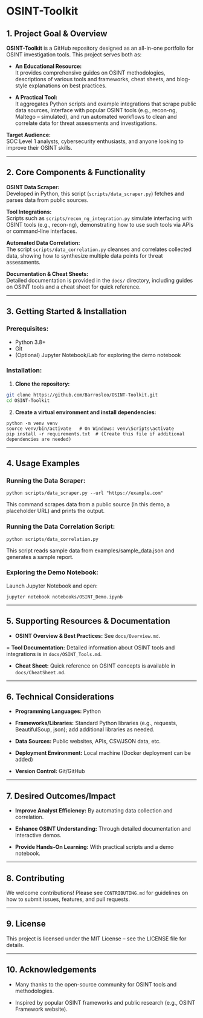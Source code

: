 # OSINT-Toolkit

## 1. Project Goal & Overview

**OSINT-Toolkit** is a GitHub repository designed as an all-in-one portfolio for OSINT investigation tools. This project serves both as:

- **An Educational Resource:**  
  It provides comprehensive guides on OSINT methodologies, descriptions of various tools and frameworks, cheat sheets, and blog-style explanations on best practices.
  
- **A Practical Tool:**  
  It aggregates Python scripts and example integrations that scrape public data sources, interface with popular OSINT tools (e.g., recon-ng, Maltego – simulated), and run automated workflows to clean and correlate data for threat assessments and investigations.

**Target Audience:**  
SOC Level 1 analysts, cybersecurity enthusiasts, and anyone looking to improve their OSINT skills.

---

## 2. Core Components & Functionality

**OSINT Data Scraper:**  
Developed in Python, this script (`scripts/data_scraper.py`) fetches and parses data from public sources.

**Tool Integrations:**  
Scripts such as `scripts/recon_ng_integration.py` simulate interfacing with OSINT tools (e.g., recon-ng), demonstrating how to use such tools via APIs or command-line interfaces.

**Automated Data Correlation:**  
The script `scripts/data_correlation.py` cleanses and correlates collected data, showing how to synthesize multiple data points for threat assessments.

**Documentation & Cheat Sheets:**  
Detailed documentation is provided in the `docs/` directory, including guides on OSINT tools and a cheat sheet for quick reference.

---

## 3. Getting Started & Installation

### Prerequisites:
- Python 3.8+  
- Git  
- (Optional) Jupyter Notebook/Lab for exploring the demo notebook

### Installation:

1. **Clone the repository:**
  ```bash
  git clone https://github.com/Barrosleo/OSINT-Toolkit.git
  cd OSINT-Toolkit
  ```

2. **Create a virtual environment and install dependencies:**
  ```
  python -m venv venv
  source venv/bin/activate   # On Windows: venv\Scripts\activate
  pip install -r requirements.txt  # (Create this file if additional dependencies are needed)
  ```

---

## 4. Usage Examples

### **Running the Data Scraper:**
  ```
  python scripts/data_scraper.py --url "https://example.com"
  ```
This command scrapes data from a public source (in this demo, a placeholder URL) and prints the output.

### **Running the Data Correlation Script:**
  ```
  python scripts/data_correlation.py
  ```
This script reads sample data from examples/sample_data.json and generates a sample report.

### **Exploring the Demo Notebook:**
Launch Jupyter Notebook and open:
  ```
  jupyter notebook notebooks/OSINT_Demo.ipynb
  ```

---

## 5. Supporting Resources & Documentation

- **OSINT Overview & Best Practices:** See `docs/Overview.md`.

= **Tool Documentation:** Detailed information about OSINT tools and integrations is in `docs/OSINT_Tools.md`.

- **Cheat Sheet:** Quick reference on OSINT concepts is available in `docs/CheatSheet.md`.

---

## 6. Technical Considerations

- **Programming Languages:** Python

- **Frameworks/Libraries:** Standard Python libraries (e.g., requests, BeautifulSoup, json); add additional libraries as needed.

- **Data Sources:** Public websites, APIs, CSV/JSON data, etc.

- **Deployment Environment:** Local machine (Docker deployment can be added)

- **Version Control:** Git/GitHub

---

## 7. Desired Outcomes/Impact

- **Improve Analyst Efficiency:** By automating data collection and correlation.

- **Enhance OSINT Understanding:** Through detailed documentation and interactive demos.

- **Provide Hands-On Learning:** With practical scripts and a demo notebook.

---

## 8. Contributing

We welcome contributions! Please see `CONTRIBUTING.md` for guidelines on how to submit issues, features, and pull requests.

---

## 9. License

This project is licensed under the MIT License – see the LICENSE file for details.

---

## 10. Acknowledgements

- Many thanks to the open-source community for OSINT tools and methodologies.

- Inspired by popular OSINT frameworks and public research (e.g., OSINT Framework website).

































  
